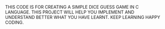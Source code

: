 THIS CODE IS FOR CREATING A SIMPLE DICE GUESS GAME IN C LANGUAGE.
THIS PROJECT WILL HELP YOU IMPLEMENT AND UNDERSTAND BETTER WHAT YOU HAVE LEARNT.
KEEP LEARNING HAPPY CODING.
